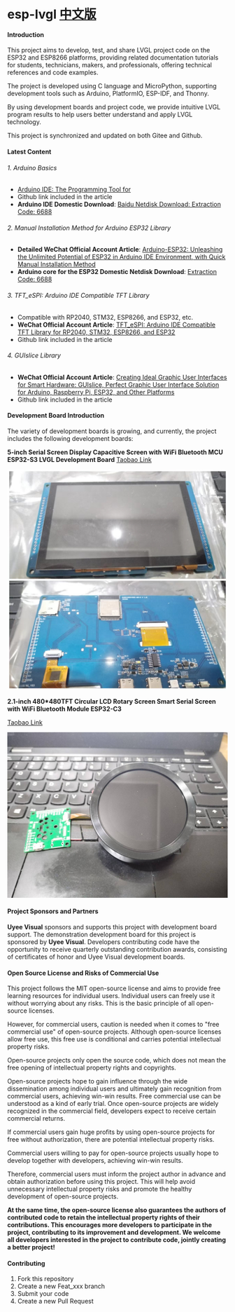 # esp-lvgl [中文版](https://github.com/airooter/esp-lvgl/blob/main/README_cn.md)


#### Introduction

This project aims to develop, test, and share LVGL project code on the ESP32 and ESP8266 platforms, providing related documentation tutorials for students, technicians, makers, and professionals, offering technical references and code examples.

The project is developed using C language and MicroPython, supporting development tools such as Arduino, PlatformIO, ESP-IDF, and Thonny.

By using development boards and project code, we provide intuitive LVGL program results to help users better understand and apply LVGL technology.

This project is synchronized and updated on both Gitee and Github.

#### Latest Content

###### 1. Arduino Basics

-  [Arduino IDE: The Programming Tool for ](http://https://mp.weixin.qq.com/s/TkQT3FdRbCkaLZswKrsMrw)
- Github link included in the article
- **Arduino IDE Domestic Download**: [Baidu Netdisk Download: Extraction Code: 6688](https://pan.baidu.com/s/1a26dNOMuRdsQojYUlaiGWg?pwd=6688)

###### 2. Manual Installation Method for Arduino ESP32 Library

- **Detailed WeChat Official Account Article**: [Arduino-ESP32: Unleashing the Unlimited Potential of ESP32 in Arduino IDE Environment, with Quick Manual Installation Method](https://mp.weixin.qq.com/s/F676rOa4q0rTdAA0S5TTEg)
- **Arduino core for the ESP32 Domestic Netdisk Download**: [Extraction Code: 6688](https://pan.baidu.com/s/1wwIw3zKf_3XaCC82JdzRzA?pwd=6688)

###### 3. TFT_eSPI: Arduino IDE Compatible TFT Library

- Compatible with RP2040, STM32, ESP8266, and ESP32, etc.
- **WeChat Official Account Article**: [TFT_eSPI: Arduino IDE Compatible TFT Library for RP2040, STM32, ESP8266, and ESP32](https://mp.weixin.qq.com/s/FE1P6cMRpf8qMHzx_VDd7A)
- Github link included in the article

###### 4. GUIslice Library

- **WeChat Official Account Article**: [Creating Ideal Graphic User Interfaces for Smart Hardware: GUIslice, Perfect Graphic User Interface Solution for Arduino, Raspberry Pi, ESP32, and Other Platforms](https://mp.weixin.qq.com/s/RFG_fM8egNP1N_4Fsi7NLQ)
- Github link included in the article

#### Development Board Introduction

The variety of development boards is growing, and currently, the project includes the following development boards:

**5-inch Serial Screen Display Capacitive Screen with WiFi Bluetooth MCU ESP32-S3 LVGL Development Board** [Taobao Link](https://item.taobao.com/item.htm?abbucket=13&id=798848483330&ns=1&priceTId=213e37f817176722778368647ef13c&spm=a21n57.1.item.1.3add523ckCH6Eg)

![5-inch Serial Screen Display Capacitive Screen with WiFi Bluetooth MCU ESP32-S3 LVGL Development Board](image/%E5%BE%AE%E4%BF%A1%E5%9B%BE%E7%89%87_20240606190540.jpg)

**2.1-inch 480*480TFT Circular LCD Rotary Screen Smart Serial Screen with WiFi Bluetooth Module ESP32-C3**

[Taobao Link](https://item.taobao.com/item.htm?id=720034878786&spm=a1z10.1-c-s.w4023-23954068088.10.27ac1ecd8jserj)

![2.1-inch 480*480TFT Circular LCD Rotary Screen Smart Serial Screen with WiFi Bluetooth Module ESP32-C3](image/%E5%BE%AE%E4%BF%A1%E5%9B%BE%E7%89%87_20240606190550.jpg)

#### Project Sponsors and Partners

**Uyee Visual** sponsors and supports this project with development board support. The demonstration development board for this project is sponsored by **Uyee Visual**. Developers contributing code have the opportunity to receive quarterly outstanding contribution awards, consisting of certificates of honor and Uyee Visual development boards.

#### Open Source License and Risks of Commercial Use

This project follows the MIT open-source license and aims to provide free learning resources for individual users. Individual users can freely use it without worrying about any risks. This is the basic principle of all open-source licenses.

However, for commercial users, caution is needed when it comes to "free commercial use" of open-source projects. Although open-source licenses allow free use, this free use is conditional and carries potential intellectual property risks.

Open-source projects only open the source code, which does not mean the free opening of intellectual property rights and copyrights.

Open-source projects hope to gain influence through the wide dissemination among individual users and ultimately gain recognition from commercial users, achieving win-win results. Free commercial use can be understood as a kind of early trial. Once open-source projects are widely recognized in the commercial field, developers expect to receive certain commercial returns.

If commercial users gain huge profits by using open-source projects for free without authorization, there are potential intellectual property risks.

Commercial users willing to pay for open-source projects usually hope to develop together with developers, achieving win-win results.

Therefore, commercial users must inform the project author in advance and obtain authorization before using this project. This will help avoid unnecessary intellectual property risks and promote the healthy development of open-source projects.

**At the same time, the open-source license also guarantees the authors of contributed code to retain the intellectual property rights of their contributions. This encourages more developers to participate in the project, contributing to its improvement and development. We welcome all developers interested in the project to contribute code, jointly creating a better project!**

#### Contributing

1. Fork this repository
2. Create a new Feat_xxx branch
3. Submit your code
4. Create a new Pull Request